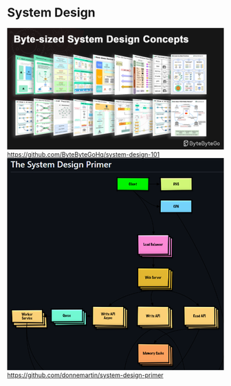# System Design

<div class="flex h-3/4 gap-2">
    <div class="flex flex-col flex-1">
        <img src="/assets/images/system-design-bytebytego.jpg" class="h-full"/>
        <a href="https://github.com/ByteByteGoHq/system-design-101"  target="_blank">https://github.com/ByteByteGoHq/system-design-101</a>
    </div>
    <div class="flex flex-col flex-1">
        <img src="/assets/images/system-design-primer.png" class="h-full"/>
        <a href="https://github.com/donnemartin/system-design-primer"  target="_blank">https://github.com/donnemartin/system-design-primer</a>
    </div>
</div>
